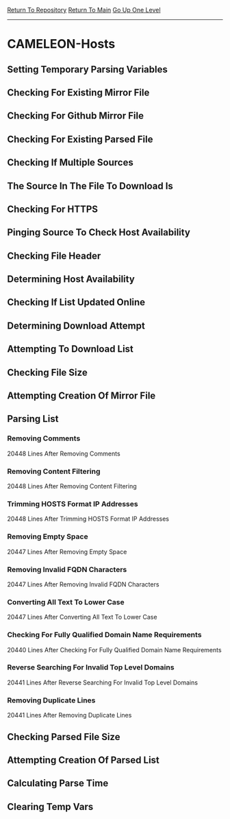 [Return To Repository](https://github.com/deathbybandaid/piholeparser/)
[Return To Main](https://github.com/deathbybandaid/piholeparser/blob/master/RecentRunLogs/Mainlog.md)
[Go Up One Level](https://github.com/deathbybandaid/piholeparser/blob/master/RecentRunLogs/TopLevelScripts/30-Processing-Blacklists.md)
____________________________________
# CAMELEON-Hosts
## Setting Temporary Parsing Variables
## Checking For Existing Mirror File
## Checking For Github Mirror File
## Checking For Existing Parsed File
## Checking If Multiple Sources
## The Source In The File To Download Is
## Checking For HTTPS
## Pinging Source To Check Host Availability
## Checking File Header
## Determining Host Availability
## Checking If List Updated Online
## Determining Download Attempt
## Attempting To Download List
## Checking File Size
## Attempting Creation Of Mirror File
## Parsing List
### Removing Comments
20448 Lines After Removing Comments
### Removing Content Filtering
20448 Lines After Removing Content Filtering
### Trimming HOSTS Format IP Addresses
20448 Lines After Trimming HOSTS Format IP Addresses
### Removing Empty Space
20447 Lines After Removing Empty Space
### Removing Invalid FQDN Characters
20447 Lines After Removing Invalid FQDN Characters
### Converting All Text To Lower Case
20447 Lines After Converting All Text To Lower Case
### Checking For Fully Qualified Domain Name Requirements
20440 Lines After Checking For Fully Qualified Domain Name Requirements
### Reverse Searching For Invalid Top Level Domains
20441 Lines After Reverse Searching For Invalid Top Level Domains
### Removing Duplicate Lines
20441 Lines After Removing Duplicate Lines
## Checking Parsed File Size
## Attempting Creation Of Parsed List
## Calculating Parse Time
## Clearing Temp Vars
